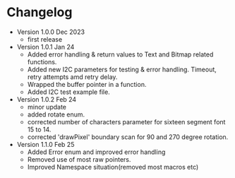# Changelog

* Version 1.0.0 Dec 2023
	* first release
* Version 1.0.1 Jan 24
	* Added error handling & return values to Text and 
		Bitmap related functions.
	* Added new I2C parameters for testing & error handling. 
		Timeout, retry attempts amd retry delay.
	* Wrapped the buffer pointer in a function.
	* Added I2C test example file. 
* Version 1.0.2 Feb 24
	* minor update
	* added rotate enum.
	* corrected number of characters parameter for sixteen segment font 15 to 14.
	* corrected 'drawPixel' boundary scan for 90 and 270 degree rotation. 
* Version 1.1.0 Feb 25
	* Added Error enum and improved error handling 
	* Removed use of most raw pointers.
	* Improved Namespace situation(removed most macros etc)
